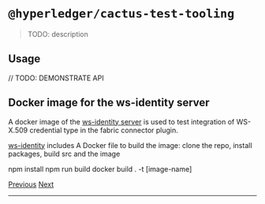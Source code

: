 `@hyperledger/cactus-test-tooling`
===================================================================================================

> TODO: description

Usage
--------------------------------------------

// TODO: DEMONSTRATE API

Docker image for the ws-identity server
----------------------------------------------------------------------------------------------------------------

A docker image of the [ws-identity server](https://hub.docker.com/repository/docker/brioux/ws-identity) is used to test integration of WS-X.509 credential type in the fabric connector plugin.

[ws-identity](https://github.com/brioux/ws-identity) includes A Docker file to build the image: clone the repo, install packages, build src and the image

npm install
npm run build
docker build . \-t \[image\-name\]

[Previous](cactus-test-plugin-ledger-connector-quorum.md "@hyperledger/cactus-test-plugin-ledger-connector-quorum") [Next](../support.md "Ledger Support for Connectors")

* * *
